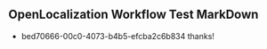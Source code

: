 ## OpenLocalization Workflow Test MarkDown
* bed70666-00c0-4073-b4b5-efcba2c6b834 thanks!

<!--HONumber=Jul16_HO2-->


